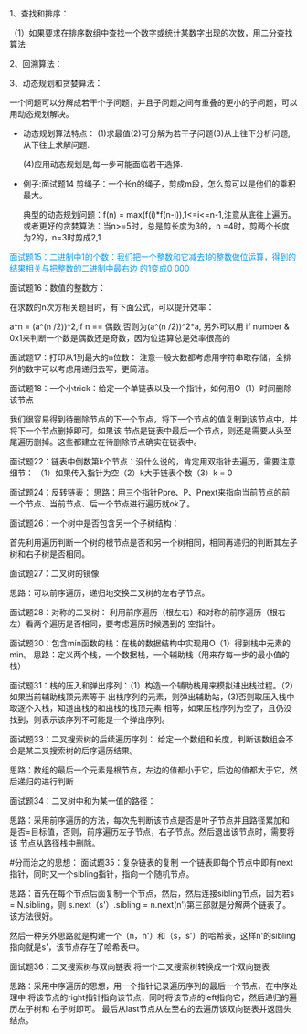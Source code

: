 1、查找和排序：

（1）如果要求在排序数组中查找一个数字或统计某数字出现的次数，用二分查找算法 

2、回溯算法：

3、动态规划和贪婪算法：

 一个问题可以分解成若干个子问题，并且子问题之间有重叠的更小的子问题，可以用动态规划解决。

+  动态规划算法特点： (1)求最值(2)可分解为若干子问题(3)从上往下分析问题,从下往上求解问题.

   (4)应用动态规划是,每一步可能面临若干选择.

+ 例子:面试题14
剪绳子：一个长n的绳子，剪成m段，怎么剪可以是他们的乘积最大。

   典型的动态规划问题：f(n) = max(f(i)*f(n-i)),1<=i<=n-1,注意从底往上遍历。
   或者更好的贪婪算法：当n>=5时，总是剪长度为3的，n =4时，剪两个长度为2的，n=3时剪成2,1
   
 
 <font color=#0099ff > 面试题15：二进制中1的个数：我们把一个整数和它减去1的整数做位运算，得到的结果相关与把整数的二进制中最右边
 的1变成0 000 </font>
 
 面试题16：数值的整数方：
 
 在求数的n次方相关题目时，有下面公式，可以提升效率：
 
 a^n = (a^(n /2))^2,if n == 偶数,否则为(a^(n /2))^2*a,
 另外可以用 if number & 0x1来判断一个数是偶数还是奇数，因为位运算总是效率很高的
 
 面试题17：打印从1到最大的n位数：
 注意一般大数都考虑用字符串取存储，全排列的数字可以考虑用递归去写，更简洁。
 
 面试题18：一个小trick：给定一个单链表以及一个指针，如何用O（1）时间删除该节点
   
 我们很容易得到待删除节点的下一个节点，将下一个节点的值复制到该节点中，并将下一个节点删掉即可。如果该
 节点是链表中最后一个节点，则还是需要从头至尾遍历删掉。这些都建立在待删除节点确实在链表中。
 
 面试题22：链表中倒数第k个节点：没什么说的，肯定用双指针去遍历，需要注意细节：
 （1）如果传入指针为空（2）k大于链表个数（3）k = 0 
 
 面试题24：反转链表：
 思路：用三个指针Ppre、P、Pnext来指向当前节点的前一个节点、当前节点、后一个节点进行遍历就ok了。
 
 面试题26：一个树中是否包含另一个子树结构：
 
 首先利用遍历判断一个树的根节点是否和另一个树相同，相同再递归的判断其左子树和右子树是否相同。
 
 面试题27：二叉树的镜像
 
 思路：可以前序遍历，递归地交换二叉树的左右子节点。
 
 面试题28：对称的二叉树：
 利用前序遍历（根左右）和对称的前序遍历（根右左）看两个遍历是否相同，要考虑遍历时候遇到的
 空指针。
 
 面试题30：包含min函数的栈：在栈的数据结构中实现用O（1）得到栈中元素的min。
 思路：定义两个栈，一个数据栈，一个辅助栈（用来存每一步的最小值的栈）
 
 面试题31：栈的压入和弹出序列：（1）构造一个辅助栈用来模拟进出栈过程。（2）如果当前辅助栈顶元素等于
 出栈序列的元素，则弹出辅助站，(3)否则取压入栈中取逐个入栈，知道出栈的和出栈的栈顶元素
 相等，如果压栈序列为空了，且仍没找到，则表示该序列不可能是一个弹出序列。
   
 面试题33：二叉搜索树的后续遍历序列：
 给定一个数组和长度，判断该数组会不会是某二叉搜索树的后序遍历结果。
 
 思路：数组的最后一个元素是根节点，左边的值都小于它，后边的值都大于它，然后递归的进行判断
 
 面试题34：二叉树中和为某一值的路径：
 
 思路：采用前序遍历的方法，每次先判断该节点是否是叶子节点并且路径累加和
是否=目标值，否则，前序遍历左子节点，右子节点。然后退出该节点时，需要将该
节点从路径栈中删除。

#分而治之的思想：
面试题35：复杂链表的复制
一个链表即每个节点中即有next指针，同时又一个sibling指针，指向一个随机节点。

思路：首先在每个节点后面复制一个节点，然后，然后连接sibling节点，因为若s = N.sibling，则
s.next（s'）.sibling = n.next(n')第三部就是分解两个链表了。
该方法很好。

然后一种另外思路就是构建一个（n，n'）和（s，s'）的哈希表，这样n'的sibling指向就是s'，该节点存在了哈希表中。

面试题36：二叉搜索树与双向链表
将一个二叉搜索树转换成一个双向链表

思路：采用中序遍历的思想，用一个指针记录遍历序列的最后一个节点，在中序处理中
将该节点的right指针指向该节点，同时将该节点的left指向它，然后递归的遍历左子树和
右子树即可。
最后从last节点从左至右的去遍历该双向链表并返回头结点。